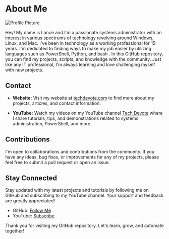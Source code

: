 # About Me

![Profile Picture](https://i.imgur.com/G4SQkXy.jpg)

Hey! My name is Lance and I'm a passionate systems administrator with an interest in various spectrums of technology revolving around Windows, Linux, and Mac. I've been in technology as a working professional for 15 years. I'm dedicated to finding ways to make my job easier by utilizing languages such as PowerShell, Python, and bash . In this GitHub repository, you can find my projects, scripts, and knowledge with the community. Just like any IT professional, I'm always learning and love challenging myself with new projects.

## Contact

- **Website:** Visit my website at [techdevote.com](https://techdevote.com) to find more about my projects, articles, and contact information.

- **YouTube:** Watch my videos on my YouTube channel [Tech Devote](https://www.youtube.com/@tech-devote) where I share tutorials, tips, and demonstrations related to systems administration, PowerShell, and more.

## Contributions

I'm open to collaborations and contributions from the community. If you have any ideas, bug fixes, or improvements for any of my projects, please feel free to submit a pull request or open an issue.

## Stay Connected

Stay updated with my latest projects and tutorials by following me on GitHub and subscribing to my YouTube channel. Your support and feedback are greatly appreciated!

- GitHub: [Follow Me](https://github.com/lividwolfsix)
- YouTube: [Subscribe](https://www.youtube.com/@tech-devote)

Thank you for visiting my GitHub repository. Let's learn, grow, and automate together!

